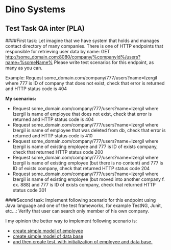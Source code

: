 # Dino Systems

## Test Task QA inter (PLA) 
  
 ####First task:
 Let imagine that we have system that holds and manages contact directory of many companies. 
 There is one of HTTP endpoints that responsible for retrieving user data by name: 
 GET http://some_domain.com:8080/company/%companyId%/users?name=%someName% 
 Please write test scenarios for this endpoint, as many as you can. 
 
  Example:  Request some_domain.com/company/777/users?name=Izergil where 777 is ID of 
  company that does not exist, check that error is returned and HTTP status code is 404
  
  **My   scenarios:**
  - Request some_domain.com/company/777/users?name=Izergil where Izergil 
  is name of employee that does not exist, check that error is returned and 
  HTTP status code is 404
  -  Request some_domain.com/company/777/users?name=Izergil where Izergil is 
  name of employee that was deleted from db, check that error is returned and 
  HTTP status code is 410
  - Request some_domain.com/company/777/users?name=Izergil where Izergil is name 
  of existing employee and 777 is ID of exists company, check that returned HTTP 
  status code 200
  - Request some_domain.com/company/777/users?name=Izergil where Izergil is name 
  of existing employee (but there is no content) and 777 is ID of exists company, 
  check that returned HTTP status code 204
  - Request some_domain.com/company/777/users?name=Izergil where Izergil is name 
  of existing employee (but moved into another company f. ex. 888) and 777 is ID 
  of exists company, check that returned HTTP status code 301
  
  ####Second task:
  Implement following scenario for this endpoint using Java language and one of 
  the test frameworks, for example TestNG, Junit, etc...: Verify that user can 
  search only member of his own company.

I my opinion the better way to implement following scenario is:
- [create simple model of employee](https://github.com/DannyFo/dynoSystems/blob/master/src/Employee.java)
- [create simple model of data base](https://github.com/DannyFo/dynoSystems/blob/master/src/Database.java)
- [and then create test, with initialization of employee and data base.](https://github.com/DannyFo/dynoSystems/blob/master/src/DatabaseTest.java)

